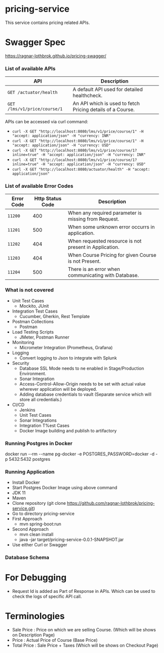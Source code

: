 # pricing-service
This service contains pricing related APIs.

# Swagger Spec
https://ragnar-lothbrok.github.io/pricing-swagger/

### List of available APIs

API | Description
--- | ---
`GET /actuator/health` |  A default API used for detailed healthcheck.
`GET /lms/v1/price/course/1` | An API which is used to fetch Pricing details of a Course.


APIs can be accessed via curl command: 
- `curl -X GET "http://localhost:8080/lms/v1/price/course/1" -H "accept: application/json" -H "currency: INR"`
- `curl -X GET "http://localhost:8080/lms/v1/price/course/1" -H "accept: application/json" -H "currency: USD"`
- `curl -X GET "http://localhost:8080/lms/v1/price/course/1?inline=true" -H "accept: application/json" -H "currency: INR"`
- `curl -X GET "http://localhost:8080/lms/v1/price/course/1?inline=true" -H "accept: application/json" -H "currency: USD"`
- `curl -X GET "http://localhost:8080/actuator/health" -H "accept: application/json"`

### List of available Error Codes
Error Code | Http Status Code | Description
--- | --- | ---
`11200` |  400 | When any required parameter is missing from Request.
`11201` | 500 | When some unknown error occurrs in application.
`11202` | 404 | When requested resource is not present in Application.
`11203` | 404 | When Course Pricing for given Course is not Present.
`11204` | 500 | There is an error when communicating with Database.


### What is not covered
- Unit Test Cases
    - Mockito, JUnit
- Integration Test Cases
    - Cucumber, Gherkin, Rest Template
- Postman Collections
    - Postman
- Load Testing Scripts
    - JMeter, Postman Runner
- Monitoring
    - Micrometer Integration (Prometheus, Grafana)
- Logging
    - Convert logging to Json to integrate with Splunk
- Security
    - Database SSL Mode needs to ne enabled in Stage/Production Environment.
    - Sonar Integration
    - Access-Control-Allow-Origin needs to be set with actual value wherever application will be deployed.
    - Adding database credentials to vault (Separate service which will store all credentials.)
- CI/CD
    - Jenkins
    - Unit Test Cases
    - Sonar Integrations
    - Integration T%est Cases
    - Docker Image building and publish to artifactory
    
### Running Postgres in Docker
docker run --rm   --name pg-docker -e POSTGRES_PASSWORD=docker -d -p 5432:5432 postgres
    
### Running Application
- Install Docker
- Start Postgres Docker Image using above command
- JDK 11
- Maven
- Clone repository (git clone https://github.com/ragnar-lothbrok/pricing-service.git)
- Go to directory pricing-service
- First Approach
    - mvn spring-boot:run
- Second Approach
    - mvn clean install
    - java -jar target/pricing-service-0.0.1-SNAPSHOT.jar
- Use either Curl or Swagger    

### Database Schema


# For Debugging
- Request Id is added as Part of Response in APIs. Which can be used to check the logs of specific API call.

# Terminologies
- Sale Price : Price on which we are selling Course. (Which will be shows on Description Page)
- Price : Actual Price of Course (Base Price)
- Total Price : Sale Price + Taxes (Which will be shows on Checkout Page)







    
